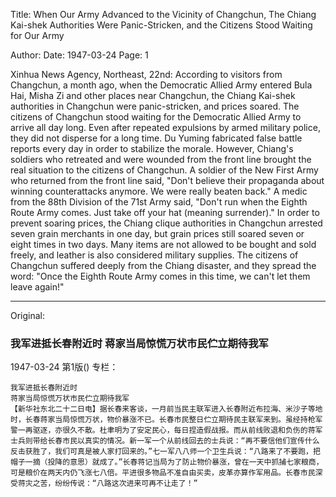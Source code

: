 Title: When Our Army Advanced to the Vicinity of Changchun, The Chiang Kai-shek Authorities Were Panic-Stricken, and the Citizens Stood Waiting for Our Army

Author: 
Date: 1947-03-24
Page: 1

Xinhua News Agency, Northeast, 22nd: According to visitors from Changchun, a month ago, when the Democratic Allied Army entered Bula Hai, Misha Zi and other places near Changchun, the Chiang Kai-shek authorities in Changchun were panic-stricken, and prices soared. The citizens of Changchun stood waiting for the Democratic Allied Army to arrive all day long. Even after repeated expulsions by armed military police, they did not disperse for a long time. Du Yuming fabricated false battle reports every day in order to stabilize the morale. However, Chiang's soldiers who retreated and were wounded from the front line brought the real situation to the citizens of Changchun. A soldier of the New First Army who returned from the front line said, "Don't believe their propaganda about winning counterattacks anymore. We were really beaten back." A medic from the 88th Division of the 71st Army said, "Don't run when the Eighth Route Army comes. Just take off your hat (meaning surrender)." In order to prevent soaring prices, the Chiang clique authorities in Changchun arrested seven grain merchants in one day, but grain prices still soared seven or eight times in two days. Many items are not allowed to be bought and sold freely, and leather is also considered military supplies. The citizens of Changchun suffered deeply from the Chiang disaster, and they spread the word: "Once the Eighth Route Army comes in this time, we can't let them leave again!"



<hr /> 

Original: 


### 我军进抵长春附近时  蒋家当局惊慌万状市民伫立期待我军

1947-03-24
第1版()
专栏：

    我军进抵长春附近时
    蒋家当局惊慌万状市民伫立期待我军
    【新华社东北二十二日电】据长春来客谈，一月前当民主联军进入长春附近布拉海、米沙子等地时，长春蒋家当局惊慌万状，物价暴涨不已。长春市民整日伫立期待民主联军来到。虽经持枪军警一再驱逐，亦很久不散。杜聿明为了安定民心，每日捏造假战报。而从前线败退和负伤的蒋军士兵则带给长春市民以真实的情况。新一军一个从前线回去的士兵说：“再不要信他们宣传什么反击获胜了，我们可真是被人家打回来的。”七一军八八师一个卫生兵说：“八路来了不要跑，把帽子一摘（投降的意思）就成了。”长春蒋记当局为了防止物价暴涨，曾在一天中抓捕七家粮商，可是粮价在两天内仍飞涨七八倍。平进很多物品不准自由买卖，皮革亦算作军用品。长春市民深受蒋灾之苦，纷纷传说：“八路这次进来可再不让走了！”
